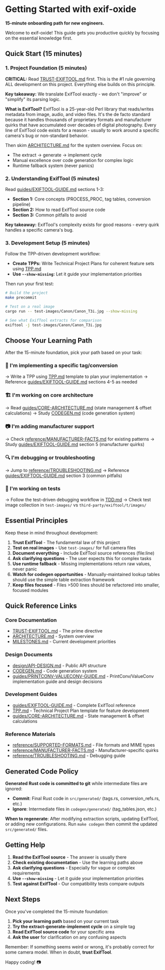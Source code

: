 # Getting Started with exif-oxide

**15-minute onboarding path for new engineers.**

Welcome to exif-oxide! This guide gets you productive quickly by focusing on the essential knowledge first.

## Quick Start (15 minutes)

### 1. Project Foundation (5 minutes)

**CRITICAL:** Read [TRUST-EXIFTOOL.md](TRUST-EXIFTOOL.md) first. This is the #1 rule governing ALL development on this project. Everything else builds on this principle.

**Key takeaway:** We translate ExifTool exactly - we don't "improve" or "simplify" its parsing logic.

**What is ExifTool?** ExifTool is a 25-year-old Perl library that reads/writes metadata from image, audio, and video files. It's the de facto standard because it handles thousands of proprietary formats and manufacturer quirks that have accumulated over decades of digital photography. Every line of ExifTool code exists for a reason - usually to work around a specific camera's bug or non-standard behavior.

Then skim [ARCHITECTURE.md](ARCHITECTURE.md) for the system overview. Focus on:

- The extract → generate → implement cycle
- Manual excellence over code generation for complex logic
- Runtime fallback system (never panics)

### 2. Understanding ExifTool (5 minutes)

Read [guides/EXIFTOOL-GUIDE.md](guides/EXIFTOOL-GUIDE.md) sections 1-3:

- **Section 1:** Core concepts (PROCESS_PROC, tag tables, conversion pipeline)
- **Section 2:** How to read ExifTool source code
- **Section 3:** Common pitfalls to avoid

**Key takeaway:** ExifTool's complexity exists for good reasons - every quirk handles a specific camera's bug.

### 3. Development Setup (5 minutes)

Follow the TPP-driven development workflow:

- **Create TPPs:** Write Technical Project Plans for coherent feature sets using [TPP.md](TPP.md)
- **Use `--show-missing`:** Let it guide your implementation priorities

Then run your first test:

```bash
# Build the project
make precommit

# Test on a real image
cargo run -- test-images/Canon/Canon_T3i.jpg --show-missing

# See what ExifTool extracts for comparison
exiftool -j test-images/Canon/Canon_T3i.jpg
```

## Choose Your Learning Path

After the 15-minute foundation, pick your path based on your task:

### 🔧 **I'm implementing a specific tag/conversion**

→ Write a TPP using [TPP.md](TPP.md) template to plan your implementation
→ Reference [guides/EXIFTOOL-GUIDE.md](guides/EXIFTOOL-GUIDE.md) sections 4-5 as needed

### 🏗️ **I'm working on core architecture**

→ Read [guides/CORE-ARCHITECTURE.md](guides/CORE-ARCHITECTURE.md) (state management & offset calculations)
→ Study [CODEGEN.md](CODEGEN.md) (code generation system)

### 📷 **I'm adding manufacturer support**

→ Check [reference/MANUFACTURER-FACTS.md](reference/MANUFACTURER-FACTS.md) for existing patterns
→ Study [guides/EXIFTOOL-GUIDE.md](guides/EXIFTOOL-GUIDE.md) section 5 (manufacturer quirks)

### 🔍 **I'm debugging or troubleshooting**

→ Jump to [reference/TROUBLESHOOTING.md](reference/TROUBLESHOOTING.md)
→ Reference [guides/EXIFTOOL-GUIDE.md](guides/EXIFTOOL-GUIDE.md) section 3 (common pitfalls)

### 🧪 **I'm working on tests**

→ Follow the test-driven debugging workflow in [TDD.md](TDD.md)
→ Check test image collection in `test-images/` vs `third-party/exiftool/t/images/`

## Essential Principles

Keep these in mind throughout development:

1. **Trust ExifTool** - The fundamental law of this project
2. **Test on real images** - Use `test-images/` for full camera files
3. **Document everything** - Include ExifTool source references (file:line)
4. **Ask clarifying questions** - The user expects this for complex tasks
5. **Use runtime fallback** - Missing implementations return raw values, never panic
6. **Watch for codegen opportunities** - Manually-maintained lookup tables should use the simple table extraction framework
7. **Keep files focused** - Files >500 lines should be refactored into smaller, focused modules

## Quick Reference Links

### Core Documentation

- [TRUST-EXIFTOOL.md](TRUST-EXIFTOOL.md) - The prime directive
- [ARCHITECTURE.md](ARCHITECTURE.md) - System overview
- [MILESTONES.md](MILESTONES.md) - Current development priorities

### Design Documents

- [design/API-DESIGN.md](design/API-DESIGN.md) - Public API structure
- [CODEGEN.md](CODEGEN.md) - Code generation system
- [guides/PRINTCONV-VALUECONV-GUIDE.md](guides/PRINTCONV-VALUECONV-GUIDE.md) - PrintConv/ValueConv implementation guide and design decisions

### Development Guides

- [guides/EXIFTOOL-GUIDE.md](guides/EXIFTOOL-GUIDE.md) - Complete ExifTool reference
- [TPP.md](TPP.md) - Technical Project Plan template for feature development
- [guides/CORE-ARCHITECTURE.md](guides/CORE-ARCHITECTURE.md) - State management & offset calculations

### Reference Materials

- [reference/SUPPORTED-FORMATS.md](reference/SUPPORTED-FORMATS.md) - File formats and MIME types
- [reference/MANUFACTURER-FACTS.md](reference/MANUFACTURER-FACTS.md) - Manufacturer-specific quirks
- [reference/TROUBLESHOOTING.md](reference/TROUBLESHOOTING.md) - Debugging guide

## Generated Code Policy

**Generated Rust code is committed to git** while intermediate files are ignored:

- **Commit**: Final Rust code in `src/generated/` (tags.rs, conversion_refs.rs, etc.)
- **Ignore**: Intermediate files in `codegen/generated/` (tag_tables.json, etc.)

**When to regenerate**: After modifying extraction scripts, updating ExifTool, or adding new configurations. Run `make codegen` then commit the updated `src/generated/` files.

## Getting Help

1. **Read the ExifTool source** - The answer is usually there
2. **Check existing documentation** - Use the learning paths above
3. **Ask clarifying questions** - Especially for vague or complex requirements
4. **Use `--show-missing`** - Let it guide your implementation priorities
5. **Test against ExifTool** - Our compatibility tests compare outputs

## Next Steps

Once you've completed the 15-minute foundation:

1. **Pick your learning path** based on your current task
2. **Try the extract-generate-implement cycle** on a simple tag
3. **Read ExifTool source code** for your specific area
4. **Ask the user** for clarification on any confusing aspects

Remember: If something seems weird or wrong, it's probably correct for some camera model. When in doubt, **trust ExifTool**.

Happy coding! 📷
